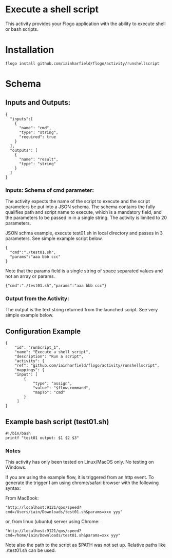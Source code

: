 # Execute a shell script
This activity provides your Flogo application with the ability to execute shell or bash scripts.

# Installation
```
flogo install github.com/iainharfield/flogo/activity/runshellscript
```

# Schema
## Inputs and Outputs:
```
{
  "inputs":[
    {
      "name": "cmd",
      "type": "string",
      "required": true
    }
  ],
  "outputs": [
    {
      "name": "result",
      "type": "string"
    }
  ]
}
```

### Inputs: Schema of cmd parameter:
The activity expects the name of the script to execute and the script parameters be put into a JSON schema. The schema contains the fully qualifies path and script name to execute, which is a mandatory field, and the parameters to be passed in in a single string.  The activity is limited to 20 parameters. 

JSON schma example, execute test01.sh in local directory and passes in 3 parameters.  See simple example script below.
```
{
  "cmd":"./test01.sh",
  "params":"aaa bbb ccc"
}
```
Note that the params field is a single string of space separated values and not an array or params.
```
{"cmd":"./test01.sh","params":"aaa bbb ccc"}
```
### Output from the Activity:
The output is the text string returned from the launched script. See very simple example below.

## Configuration Example
```
{
    "id": "runScript_1",
    "name": "Execute a shell script",
    "description": "Run a script",
    "activity": {
    "ref": "github.com/iainharfield/flogo/activity/runshellscript",
    "mappings": {
    "input": [
        {
            "type": "assign",
            "value": "$flow.command",
            "mapTo": "cmd"
        }
     ]
}
```
## Example bash script (test01.sh)
```
#!/bin/bash
printf "test01 output: $1 $2 $3"
```

### Notes
This activity has only been tested on Linux/MacOS only.  No testing on Windows.

If you are using the example flow,  it is triggered from an http event. To generate the trigger I am using chrome/safari browser with the following syntax:

From MacBook:
```
"http://localhost:9121/qos/speed?cmd=/Users/iain/Downloads/test01.sh&params=xxx yyy"
```
or, from linux (ubuntu) server using Chrome:
```
"http://localhost:9121/qos/speed?cmd=/home/iain/Downloads/test01.sh&params=xxx yyy"
```
Note also the path to the script as $PATH was not set up. Relative paths like ./test01.sh can be used.

